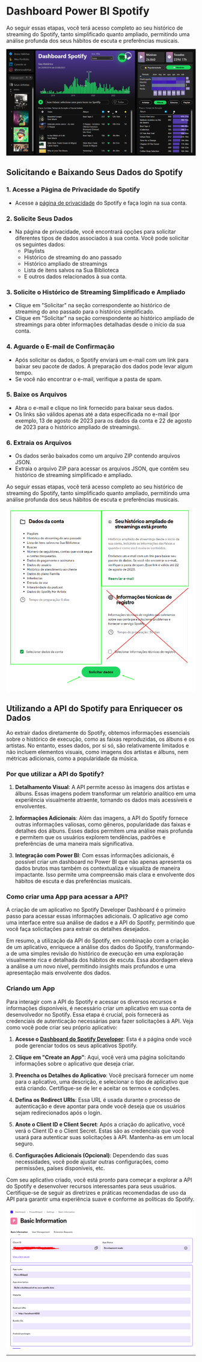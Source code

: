 # Dashboard Power BI Spotify

Ao seguir essas etapas, você terá acesso completo ao seu histórico de streaming do Spotify, tanto simplificado quanto ampliado, permitindo uma análise profunda dos seus hábitos de escuta e preferências musicais.

![Dashboard](images/00-Dashboard.png)

## Solicitando e Baixando Seus Dados do Spotify

### 1. **Acesse a Página de Privacidade do Spotify**
   - Acesse a [página de privacidade](https://www.spotify.com/br-pt/account/privacy/) do Spotify e faça login na sua conta.

### 2. **Solicite Seus Dados**
   - Na página de privacidade, você encontrará opções para solicitar diferentes tipos de dados associados à sua conta. Você pode solicitar os seguintes dados:
     - Playlists
     - Histórico de streaming do ano passado
     - Histórico ampliado de streamings
     - Lista de itens salvos na Sua Biblioteca
     - E outros dados relacionados à sua conta.

### 3. **Solicite o Histórico de Streaming Simplificado e Ampliado**
   - Clique em "Solicitar" na seção correspondente ao histórico de streaming do ano passado para o histórico simplificado.
   - Clique em "Solicitar" na seção correspondente ao histórico ampliado de streamings para obter informações detalhadas desde o início da sua conta.

### 4. **Aguarde o E-mail de Confirmação**
   - Após solicitar os dados, o Spotify enviará um e-mail com um link para baixar seu pacote de dados. A preparação dos dados pode levar algum tempo.
   - Se você não encontrar o e-mail, verifique a pasta de spam.

### 5. **Baixe os Arquivos**
   - Abra o e-mail e clique no link fornecido para baixar seus dados.
   - Os links são válidos apenas até a data especificada no e-mail (por exemplo, 13 de agosto de 2023 para os dados da conta e 22 de agosto de 2023 para o histórico ampliado de streamings).

### 6. **Extraia os Arquivos**
   - Os dados serão baixados como um arquivo ZIP contendo arquivos JSON.
   - Extraia o arquivo ZIP para acessar os arquivos JSON, que contêm seu histórico de streaming simplificado e ampliado.

Ao seguir essas etapas, você terá acesso completo ao seu histórico de streaming do Spotify, tanto simplificado quanto ampliado, permitindo uma análise profunda dos seus hábitos de escuta e preferências musicais.

![Obter Dados](images/01-ObterDados.png)

## Utilizando a API do Spotify para Enriquecer os Dados

Ao extrair dados diretamente do Spotify, obtemos informações essenciais sobre o histórico de execução, como as faixas reproduzidas, os álbuns e os artistas. No entanto, esses dados, por si só, são relativamente limitados e não incluem elementos visuais, como imagens dos artistas e álbuns, nem métricas adicionais, como a popularidade da música.

### Por que utilizar a API do Spotify?

1. **Detalhamento Visual**: A API permite acesso às imagens dos artistas e álbuns. Essas imagens podem transformar um relatório analítico em uma experiência visualmente atraente, tornando os dados mais acessíveis e envolventes.

2. **Informações Adicionais**: Além das imagens, a API do Spotify fornece outras informações valiosas, como gêneros, popularidade das faixas e detalhes dos álbuns. Esses dados permitem uma análise mais profunda e permitem que os usuários explorem tendências, padrões e preferências de uma maneira mais significativa.

3. **Integração com Power BI**: Com essas informações adicionais, é possível criar um dashboard no Power BI que não apenas apresenta os dados brutos mas também os contextualiza e visualiza de maneira impactante. Isso permite uma compreensão mais clara e envolvente dos hábitos de escuta e das preferências musicais.

### Como criar uma App para acessar a API?

A criação de um aplicativo no Spotify Developer Dashboard é o primeiro passo para acessar essas informações adicionais. O aplicativo age como uma interface entre sua análise de dados e a API do Spotify, permitindo que você faça solicitações para extrair os detalhes desejados.

Em resumo, a utilização da API do Spotify, em combinação com a criação de um aplicativo, enriquece a análise dos dados do Spotify, transformando-a de uma simples revisão do histórico de execução em uma exploração visualmente rica e detalhada dos hábitos de escuta. Essa abordagem eleva a análise a um novo nível, permitindo insights mais profundos e uma apresentação mais envolvente dos dados.

### Criando um App

Para interagir com a API do Spotify e acessar os diversos recursos e informações disponíveis, é necessário criar um aplicativo em sua conta de desenvolvedor no Spotify. Essa etapa é crucial, pois fornecerá as credenciais de autenticação necessárias para fazer solicitações à API. Veja como você pode criar seu próprio aplicativo:

1. **Acesse o [Dashboard do Spotify Developer](https://developer.spotify.com/dashboard/create)**: Esta é a página onde você pode gerenciar todos os seus aplicativos Spotify.

2. **Clique em "Create an App"**: Aqui, você verá uma página solicitando informações sobre o aplicativo que deseja criar. 

3. **Preencha os Detalhes do Aplicativo**: Você precisará fornecer um nome para o aplicativo, uma descrição, e selecionar o tipo de aplicativo que está criando. Certifique-se de ler e aceitar os termos e condições.

4. **Defina os Redirect URIs**: Essa URL é usada durante o processo de autenticação e deve apontar para onde você deseja que os usuários sejam redirecionados após o login.

5. **Anote o Client ID e Client Secret**: Após a criação do aplicativo, você verá o Client ID e o Client Secret. Estas são as credenciais que você usará para autenticar suas solicitações à API. Mantenha-as em um local seguro.

6. **Configurações Adicionais (Opcional)**: Dependendo das suas necessidades, você pode ajustar outras configurações, como permissões, países disponíveis, etc.

Com seu aplicativo criado, você está pronto para começar a explorar a API do Spotify e desenvolver recursos interessantes para seus usuários. Certifique-se de seguir as diretrizes e práticas recomendadas de uso da API para garantir uma experiência suave e conforme as políticas do Spotify.

![Criar Aplicativo](images/02-CreateApp.png)

---